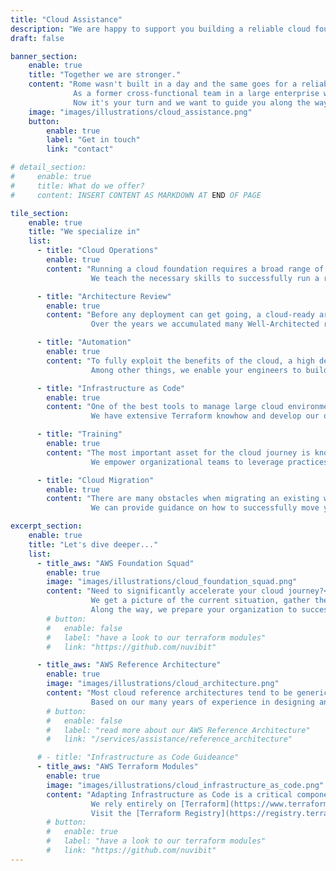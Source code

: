 ```yaml
---
title: "Cloud Assistance"
description: "We are happy to support you building a reliable cloud foundation."
draft: false

banner_section:
    enable: true
    title: "Together we are stronger."
    content: "Rome wasn't built in a day and the same goes for a reliable cloud foundation.<br><br>
              As a former cross-functional team in a large enterprise we have conquered numerous cloud challenges.
              Now it's your turn and we want to guide you along the way!"
    image: "images/illustrations/cloud_assistance.png"
    button:
        enable: true
        label: "Get in touch"
        link: "contact"

# detail_section:
#     enable: true
#     title: What do we offer?
#     content: INSERT CONTENT AS MARKDOWN AT END OF PAGE

tile_section:
    enable: true
    title: "We specialize in"
    list:
      - title: "Cloud Operations"
        enable: true
        content: "Running a cloud foundation requires a broad range of capabilities.<br><br>
                  We teach the necessary skills to successfully run a reliable and scalable [cloud foundation](/faq/#foundation \"What is a cloud foundation?\").<br><br>"

      - title: "Architecture Review"
        enable: true
        content: "Before any deployment can get going, a cloud-ready architecture is required.<br><br>
                  Over the years we accumulated many Well-Architected reference architectures and we have developed a keen eye for weak spots."

      - title: "Automation"
        enable: true
        content: "To fully exploit the benefits of the cloud, a high degree of automation is required.<br><br>
                  Among other things, we enable your engineers to build and operate [CI/CD](/faq/#cicd \"What is CI/CD?\") pipelines specifically tuned for the cloud."

      - title: "Infrastructure as Code"
        enable: true
        content: "One of the best tools to manage large cloud environments is [Infrastructure as Code](/faq/#iac \"What is Infrastructure as Code?\").<br><br>
                  We have extensive Terraform knowhow and develop our own modules. We can help you with the implementation of our modules and offer you support."

      - title: "Training"
        enable: true
        content: "The most important asset for the cloud journey is know-how.<br><br>
                  We empower organizational teams to leverage practices suitable for the cloud and operate cross-functionally."

      - title: "Cloud Migration"
        enable: true
        content: "There are many obstacles when migrating an existing workload to the cloud.<br><br>
                  We can provide guidance on how to successfully move your workloads to the cloud and remain profitable."

excerpt_section:
    enable: true
    title: "Let's dive deeper..."
    list:
      - title_aws: "AWS Foundation Squad"
        enable: true
        image: "images/illustrations/cloud_foundation_squad.png"
        content: "Need to significantly accelerate your cloud journey?<br>
                  We get a picture of the current situation, gather the requirements and assemble a team of specialists to build your cloud foundation in a fraction of the usual time.
                  Along the way, we prepare your organization to successfully take ownership of the foundation."
        # button:
        #   enable: false
        #   label: "have a look to our terraform modules"
        #   link: "https://github.com/nuvibit"

      - title_aws: "AWS Reference Architecture"
        enable: true
        image: "images/illustrations/cloud_architecture.png"
        content: "Most cloud reference architectures tend to be generic in order to appeal to a broad audience.<br>
                  Based on our many years of experience in designing and implementing cloud reference architectures, we have composed a set of field-tested, enterprise-ready blueprints for AWS."
        # button:
        #   enable: false
        #   label: "read more about our AWS Reference Architecture"
        #   link: "/services/assistance/reference_architecture"

      # - title: "Infrastructure as Code Guideance"
      - title_aws: "AWS Terraform Modules"
        enable: true
        image: "images/illustrations/cloud_infrastructure_as_code.png"
        content: "Adapting Infrastructure as Code is a critical component to ensure a robust and scalable cloud foundation in the long term.<br>
                  We rely entirely on [Terraform](https://www.terraform.io/intro/index.html 'Introduction to Terraform') for this purpose and have developed a collection of ready-to-use Terraform modules.
                  Visit the [Terraform Registry](https://registry.terraform.io/namespaces/nuvibit) and take a look at some of our free to use public modules."
        # button:
        #   enable: true
        #   label: "have a look to our terraform modules"
        #   link: "https://github.com/nuvibit"
---
```

